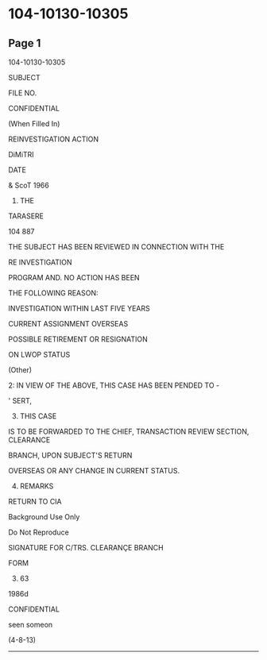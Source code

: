 # 104-10130-10305

## Page 1

104-10130-10305

SUBJECT

FILE NO.

CONFIDENTIAL

(When Filled In)

REINVESTIGATION ACTION

DiMiTRI

DATE

& ScoT 1966

1. THE

TARASERE

104 887

THE SUBJECT HAS BEEN REVIEWED IN CONNECTION WITH THE

RE INVESTIGATION

PROGRAM AND. NO ACTION HAS BEEN

THE FOLLOWING REASON:

INVESTIGATION WITHIN LAST FIVE YEARS

CURRENT ASSIGNMENT OVERSEAS

POSSIBLE RETIREMENT OR RESIGNATION

ON LWOP STATUS

(Other)

2: IN VIEW OF THE ABOVE, THIS CASE HAS BEEN PENDED TO -

' SERT,

3. THIS CASE

IS TO BE FORWARDED TO THE CHIEF, TRANSACTION REVIEW SECTION, CLEARANCE

BRANCH, UPON SUBJECT'S RETURN

OVERSEAS OR ANY CHANGE IN CURRENT STATUS.

4. REMARKS

RETURN TO CIA

Background Use Only

Do Not Reproduce

SIGNATURE FOR C/TRS. CLEARANÇE BRANCH

FORM

3. 63

1986d

CONFIDENTIAL

seen someon

(4-8-13)

---

